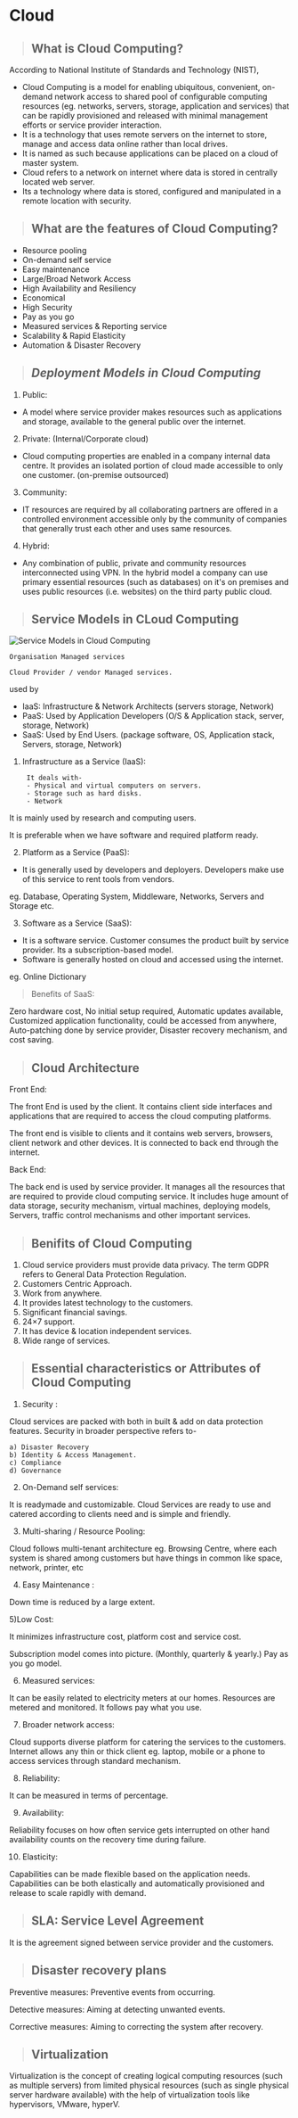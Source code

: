 # Cloud


> ## What is Cloud Computing?

According to National Institute of Standards and Technology (NIST),
    
- Cloud Computing is a model for enabling ubiquitous, convenient, on-demand network access to shared pool of configurable computing resources (eg. networks, servers, storage, application and services) that can be rapidly provisioned and released with minimal management efforts or service provider interaction.
- It is a technology that uses remote servers on the internet to store, manage and access data online rather than local drives.
- It is named as such because applications can be placed on a cloud of master system.
- Cloud refers to a network on internet where data is stored in centrally located web server.
- Its a technology where data is stored, configured and manipulated in a remote location with security.

> ## What are the features of Cloud Computing?
- Resource pooling
- On-demand self service
- Easy maintenance
- Large/Broad Network Access
- High Availability and Resiliency
- Economical
- High Security
- Pay as you go
- Measured services & Reporting service
- Scalability & Rapid Elasticity
- Automation & Disaster Recovery

> ## *Deployment Models in Cloud Computing*

1. Public:
- A model where service provider makes resources such as applications and storage, available to the general public over the internet.
    
2. Private: (Internal/Corporate cloud)
- Cloud computing properties are enabled in a company internal data centre. It provides an isolated portion of cloud made accessible to only one customer. (on-premise outsourced)
    
3. Community:
- IT resources are required by all collaborating partners are offered in a controlled environment accessible only by the community of companies that generally trust each other and uses same resources.
    
4. Hybrid:
- Any combination of public, private and community resources interconnected using VPN. In the hybrid model a company can use primary essential resources (such as databases) on it's on premises and uses public resources (i.e. websites) on the third party public cloud.

> ## Service Models in CLoud Computing

![Service Models in Cloud Computing](https://imgs.search.brave.com/J-40wcXw04d1QJBko9Gb0q54ALdfclrR8LaLUadgL7k/rs:fit:1080:998:1/g:ce/aHR0cHM6Ly93d3cu/Mm5kd2F0Y2guY29t/L3dwLWNvbnRlbnQv/dXBsb2Fkcy8yMDIx/LzA4LzJXX0Nsb3Vk/Q29tcHV0aW5nU2Vy/dmljZU1vZGVsc19J/bmZvZ3JhcGhpY18y/MDIxLVAxLTEwODB4/OTk4LnBuZw)


`Organisation Managed services`

`Cloud Provider / vendor Managed services.`

used by

- IaaS: Infrastructure & Network Architects
        (servers storage, Network)
- PaaS: Used by Application Developers
        (O/S & Application stack, server, storage, Network)
- SaaS: Used by End Users.
        (package software, OS, Application stack, Servers, storage, Network)

1. Infrastructure as a Service (IaaS):

        It deals with-
        - Physical and virtual computers on servers.
        - Storage such as hard disks.
        - Network

It is mainly used by research and computing users.

It is preferable when we have software and required platform ready.

2. Platform as a Service (PaaS):
- It is generally used by developers and deployers. Developers make use of this service to rent tools from vendors.

eg. Database, Operating System, Middleware, Networks, Servers and Storage etc.
    
3. Software as a Service (SaaS):
- It is a software service. Customer consumes the product built by service provider. Its a subscription-based model.
- Software is generally hosted on cloud and accessed using the internet.

eg. Online Dictionary

> Benefits of SaaS:

Zero hardware cost, No initial setup required, Automatic updates available, Customized application functionality, could be accessed from anywhere, Auto-patching done by service provider, Disaster recovery mechanism, and cost saving.


> ## Cloud Architecture

Front End:

The front End is used by the client. It contains client side interfaces and applications that are required to access the cloud computing platforms.

The front end is visible to clients and it contains web servers, browsers, client network and other devices. It is connected to back end through the internet.

Back End:

The back end is used by service provider. It manages all the resources that are required to provide cloud computing service. It includes huge amount of data storage, security mechanism, virtual machines, deploying models, Servers, traffic control mechanisms and other important services.

> ## Benifits of Cloud Computing

1. Cloud service providers must provide data privacy. The term GDPR refers to General Data Protection Regulation.
2. Customers Centric Approach.
3. Work from anywhere.
4. It provides latest technology to the customers.
5. Significant financial savings.
6. 24×7 support.
7. It has device & location independent services.
8. Wide range of services.

> ## Essential characteristics or Attributes of Cloud Computing
1) Security :

Cloud services are packed with both in built & add on data protection features. Security in broader perspective refers to-
    
    a) Disaster Recovery
    b) Identity & Access Management.
    c) Compliance
    d) Governance

2) On-Demand self services:

It is readymade and customizable. Cloud Services are ready to use and catered according to clients need and is simple and friendly.

3) Multi-sharing / Resource Pooling:

Cloud follows multi-tenant architecture eg. Browsing Centre, where each system is shared among customers but have things in common like space, network, printer, etc

4) Easy Maintenance :

Down time is reduced by a large extent.

5)Low Cost:

It minimizes infrastructure cost, platform cost and service cost.

Subscription model comes into picture. (Monthly, quarterly & yearly.) Pay as you go model.

6) Measured services:

It can be easily related to electricity meters at our homes. Resources are metered and monitored. It follows pay what you use.

7) Broader network access:

Cloud supports diverse platform for catering the services to the customers. Internet allows any thin or thick client eg. laptop, mobile or a phone to access services through standard mechanism.

8) Reliability:

It can be measured in terms of percentage.

9) Availability:

Reliability focuses on how often service gets interrupted on other hand availability counts on the recovery time during failure.

10) Elasticity:

Capabilities can be made flexible based on the application needs. Capabilities can be both elastically and automatically provisioned and release to scale rapidly with demand.

> ## SLA: Service Level Agreement
It is the agreement signed between service provider and the customers.

> ## Disaster recovery plans

Preventive measures:
Preventive events from occurring.

Detective measures:
Aiming at detecting unwanted events.

Corrective measures:
Aiming to correcting the system after recovery.

> ## Virtualization

Virtualization is the concept of creating logical computing resources (such as multiple servers) from limited physical resources (such as single physical server hardware available) with the help of virtualization tools like hypervisors, VMware, hyperV.
